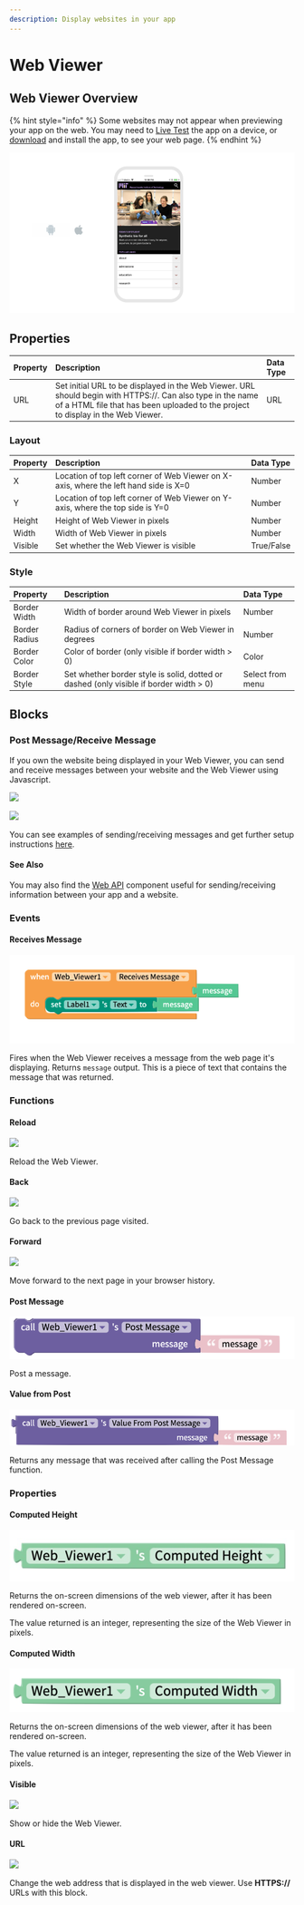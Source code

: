 ```yaml
---
description: Display websites in your app
---
```


# Web Viewer

## Web Viewer Overview

{% hint style="info" %}
Some websites may not appear when previewing your app on the web. You may need to [Live Test](live-test.md#live-test) the app on a device, or [download](download.md) and install the app, to see your web page.
{% endhint %}

![](.gitbook/assets/web-viewer-fig-1.png)

## Properties

| Property | Description | Data Type |
| :--- | :--- | :--- |
| URL | Set initial URL to be displayed in the Web Viewer. URL should begin with HTTPS://. Can also type in the name of a HTML file that has been uploaded to the project to display in the Web Viewer. | URL |

### Layout

| Property | Description | Data Type |
| :--- | :--- | :--- |
| X | Location of top left corner of Web Viewer on X-axis, where the left hand side is X=0 | Number |
| Y | Location of top left corner of Web Viewer on Y-axis, where the top side is Y=0 | Number |
| Height | Height of Web Viewer in pixels | Number |
| Width | Width of Web Viewer in pixels | Number |
| Visible | Set whether the Web Viewer is visible | True/False |

### **Style**

| **Property** | Description | Data Type |
| :--- | :--- | :--- |
| Border Width | Width of border around Web Viewer in pixels | Number |
| Border Radius | Radius of corners of border on Web Viewer in degrees | Number |
| Border Color | Color of border \(only visible if border width &gt; 0\) | Color |
| Border Style | Set whether border style is solid, dotted or dashed  \(only visible if border width &gt; 0\) | Select from menu |

## Blocks

### Post Message/Receive Message

If you own the website being displayed in your Web Viewer, you can send and receive messages between your website and the Web Viewer using Javascript.

![](.gitbook/assets/wv_post.png)

![](.gitbook/assets/wv_receives.png)

You can see examples of sending/receiving messages and get further setup instructions [here](https://github.com/thunkable/webviewer-extension/).

#### See Also

You may also find the [Web API](web-api.md) component useful for sending/receiving information between your app and a website.

### Events

#### Receives Message

![](.gitbook/assets/image%20%28202%29.png)

Fires when the Web Viewer receives a message from the web page it's displaying. Returns `message` output. This is a piece of text that contains the message that was returned.

### Functions

#### Reload 

![](.gitbook/assets/reload.png)

Reload the Web Viewer.

#### Back 

![](.gitbook/assets/back.png)

Go back to the previous page visited.

#### Forward 

![](.gitbook/assets/fwd.png)

Move forward to the next page in your browser history.

#### Post Message 

![](.gitbook/assets/screen-shot-2021-08-23-at-12.59.10-pm.png)

Post a message.

#### Value from Post

![](.gitbook/assets/screen-shot-2021-08-23-at-1.02.00-pm.png)

Returns any message that was received after calling the Post Message function.

### Properties

#### Computed Height 

![](.gitbook/assets/height.jpg)

Returns the on-screen dimensions of the web viewer, after it has been rendered on-screen. 

The value returned is an integer, representing the size of the Web Viewer in pixels.

#### Computed Width 

![](.gitbook/assets/width%20%2810%29.png)

Returns the on-screen dimensions of the web viewer, after it has been rendered on-screen. 

The value returned is an integer, representing the size of the Web Viewer in pixels.

#### Visible

![](.gitbook/assets/visible%20%283%29.png)



Show or hide the Web Viewer.

#### URL

![](.gitbook/assets/url.png)

Change the web address that is displayed in the web viewer. Use **HTTPS://** URLs with this block.

